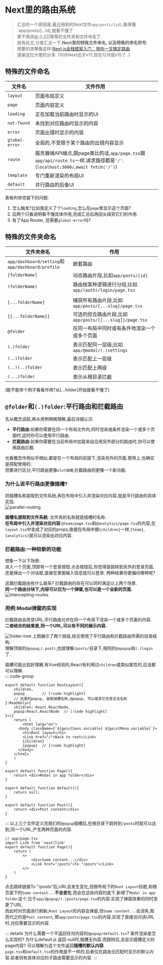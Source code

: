 # Next里的路由系统
> 汇总的一个原因是,最近用到的Next文件`app/posts/[id]`,看得懂`app/posts/[...id],就看不懂了  
> 更不用说@,(),[[]]等等的文件夹和文件命名了.  
> 故有此文,分类汇总一下,**Next里的特殊文件命名, 以及特殊的命名符号.**  
> 想要的效果像这样:[Next.js全栈框架入门：带你一文搞定路由](https://juejin.cn/post/7426352106033004555#heading-32)  
> 感谢这位大佬的分享. (10月Next还才v13,现在12月就v15了..)

## 特殊的文件命名
| 文件名   | 文件作用 |
| ---  | --- |
| `layout`   |  页面布局定义 |
|  `page` |  页面内容定义  |
|  `loading`  |  正在加载当前路由时显示的UI  |
|  `not-found` | 未找到对应路由时显示的内容  |
|  `error` |  页面出错时显示的内容  |
|  `global-error` | 全局的,不受限于某个路由的出错内容显示   |
|  `route` | 服务器端API端点,跟page类比的话,`app/page.tsx`跟`app/api/route.ts`一样,请求路径都是`'/'`.(`localhost:3000/`,`await fetch('/')`)   |
|  `template` |  专门重新渲染的布局UI   |
| `default`  | 并行路由的后备UI   |

表格列举完留下的问题:
1. 怎么触发?比如我定义了个`loading`,怎么在`page`里显示这个页面?
2. 后两个只看说明看不懂具体作用,完成汇总后再回头探究它们的作用.
3. 有了App Router, 还需要`global-error`吗?

## 特殊的文件夹命名
| 文件夹命名   | 作用 |
| ---  | --- |
| `app/dashboard/setting`和`app/dashboard/profile`   |  嵌套路由 |
|  `[folderName]` |  动态路由片段,比如`app/posts/[id]`  |
|  `(folderName)` |  路由按某种逻辑进行分组;比如`app/(auth)/login/page.tsx`  |
| | |
|  `[...folderName]` |  捕获所有路由片段,比如`app/posts/[...slug]/page.tsx`  |
|  `[[...folderName]]` |  可选的综合路由片段,比如`app/posts/[[...slug]]/page.tsx`  |
|  `@folder`  | 在同一布局中同时或有条件地渲染一个或多个页面   |
| `(.)folder`  | 表示匹配同一层级;比如`app/@modal/(.)settings`   |
| `(..)folder`  | 表示匹配上一层级   |
| `(..)(..)folder`  | 表示匹配上两级   |
| `(...)folder`  | 表示从根目录拦截   |


(能不能举个例子看看作用?从[...folder]开始就看不懂了)

## `@folder`和`(.)folder`:平行路由和拦截路由
先从概念说起,再从用例稍微理解,最后详细认识.  

* **平行路由**:如果你需要在同一个布局文件内,同时渲染或条件渲染一个或多个页面时,这时你可以使用平行路由.
* **拦截路由**:如果你需要在当前布局中加载来自应用另外部分的路由时,你可以使用路由拦截.  

光看概念作用似乎相似,都是在一个布局的前提下,渲染另外的页面.使用上,也确实是搭配使用的.  
但要进行区分,平行路由更像`slot插槽`,拦截路由则更像一个新功能.  

### 为什么说平行路由更像插槽?
将插槽名称提取到文件系统,再在布局中引入并渲染对应内容,就是平行路由的具体实现.  
![parallel-routing](./Official-Docs/Next/Routing/imgs/parallel-routes.jpg)

**插槽名提取到文件系統**: 文件夹的名称就是插槽的名称.  
**在布局中引入并渲染对应内容**:`@team/page.tsx`和`@analytics/page.tsx`的内容,在`layout.tsx`中变成了对应的props,直接在布局中跟`{children}`一样,`{team}`,`{analytics}`就可以渲染出对应内容.

### 拦截路由:一种较新的功能
想象一下以下场景:  
进入一个页面,顶部有一个登录按钮.点击按钮后,你觉得是跳转到另外的登录页面,还是弹出一个对话框,直接在里面输入信息就可以登录. 两种结果你更偏向哪种呢?  

这跟拦截路由有什么联系? 拦截路由的存在可以同时满足以上两个场景.  
**同一个路由分块下,内容可以仅为一个弹窗,也可以是一个全新的页面.**
![intercepting-routes](./Official-Docs/Next/Routing/imgs/intercepted-routes-files.jpg)

### 用例:Modal弹窗的实现
拦截路由会改变URL,平行路由允许在同一个布局下渲染一个或多个页面的内容.  
**二者结合的结果是,同一个URL,可以有不同的展示内容.**  

![folder-tree](/folder-tree.png)
上图展示了两个层级,结合使用了平行路由和拦截路由所需的目录结构.  
理解顶层的`@popup`,`(.post)`,也就理解`/posts/`目录下,相同的`@apopup`和`(.)login`了.  

插槽可能比较好理解,有Vue经验的,React有利用过`children`或类似属性的,应该都可以理解.  
::: code-group
```tsx [app/layout.tsx]
export default function RootLayout({
    children,
    popup        // [!code highlight]
    // 这里的popup, 就是插槽名称,@popup, 可以是其它任意合法名称
}:ReadOnly<{
    children: React.ReactNode,
    popup:React.ReactNode  // [!code highlight]
}>){
    return (
        <html lang="en">
      <body className={`${geistSans.variable} ${geistMono.variable}`}>
        <h1>Root layout</h1>
        <Link href="/">Back to root</Link>
        {children}
        {popup}  // [!code highlight]
      </body>
    </html>
    )
}
```

```tsx [/@popup/(.)posts/page.tsx]
export default function Page(){
    return <div>Modal in app folder</div>
}
```

```tsx [/@popup/default.tsx]
export default function Default(){
    return null;
}
```
```tsx [/posts/page.tsx]
export default function Post(){
    return <div>Post content</div>
}

```
:::
以上三个文件定义完我们的`@popup`插槽后,在根目录下跳转到`/posts`时就可以达到,同一个URL,产生两种页面的内容.  

```tsx
// app/page.tsx
import Link from 'next/link'
export default function Page(){
    return (
        <>
            <div>Some content...</div>
            <Link href="/posts">To "/posts"</Link>
        </>
    )
}
```
点击跳转链接To "/posts"后,URL会发生变化,但根布局下的`Root Layout`标题,和根页面下的`Some content...`**不会变化**.而会在这些内容的底下,新增了`Modal in app folder`这个,位于`app/@popup/(.)posts/page.tsx`的内容.实现了弹窗效果的同时变更了URL.  
而此时对页面进行刷新,`Root Layout`的内容会保留,但`Some content...`会消失,取而代之的是`Post content`, 即`app/posts/page.tsx`的内容.实现了直接访问该URL时,对应需要显示的内容.

::: details 为什么需要一个不返回任何内容的`@popup/default.tsx`?
条件渲染是怎么实现的? 为什么default.js 返回 null时,插槽无内容,而跳转后,会显示插槽定义的page内容?
可以理解为这个文件返回**插槽的默认内容**.  
`page.tsx`和`default.tsx`的作用是不一样的,后者仅在路由无匹配时显示的默认内容.前者则有具体对应的子路由需要显示的内容.
:::
